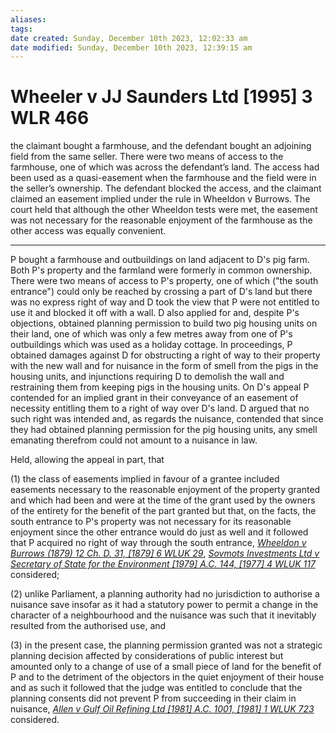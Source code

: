 ```yaml
---
aliases: 
tags: 
date created: Sunday, December 10th 2023, 12:02:33 am
date modified: Sunday, December 10th 2023, 12:39:15 am
---
```


# Wheeler v JJ Saunders Ltd [1995] 3 WLR 466

the claimant bought a farmhouse, and the defendant bought an adjoining field from the same seller. There were two means of access to the farmhouse, one of which was across the defendant’s land. The access had been used as a quasi-easement when the farmhouse and the field were in the seller’s ownership. The defendant blocked the access, and the claimant claimed an easement implied under the rule in Wheeldon v Burrows. The court held that although the other Wheeldon tests were met, the easement was not necessary for the reasonable enjoyment of the farmhouse as the other access was equally convenient.

---

P bought a farmhouse and outbuildings on land adjacent to D's pig farm. Both P's property and the farmland were formerly in common ownership. There were two means of access to P's property, one of which ("the south entrance") could only be reached by crossing a part of D's land but there was no express right of way and D took the view that P were not entitled to use it and blocked it off with a wall. D also applied for and, despite P's objections, obtained planning permission to build two pig housing units on their land, one of which was only a few metres away from one of P's outbuildings which was used as a holiday cottage. In proceedings, P obtained damages against D for obstructing a right of way to their property with the new wall and for nuisance in the form of smell from the pigs in the housing units, and injunctions requiring D to demolish the wall and restraining them from keeping pigs in the housing units. On D's appeal P contended for an implied grant in their conveyance of an easement of necessity entitling them to a right of way over D's land. D argued that no such right was intended and, as regards the nuisance, contended that since they had obtained planning permission for the pig housing units, any smell emanating therefrom could not amount to a nuisance in law.

Held, allowing the appeal in part, that

(1) the class of easements implied in favour of a grantee included easements necessary to the reasonable enjoyment of the property granted and which had been and were at the time of the grant used by the owners of the entirety for the benefit of the part granted but that, on the facts, the south entrance to P's property was not necessary for its reasonable enjoyment since the other entrance would do just as well and it followed that P acquired no right of way through the south entrance, _[Wheeldon v Burrows (1879) 12 Ch. D. 31, [1879] 6 WLUK 29](https://uk.westlaw.com/Document/IF8BFB8F0E42811DA8FC2A0F0355337E9/View/FullText.html?originationContext=document&transitionType=DocumentItem&ppcid=c6c76f0272954c4ba3752e6402d10157&contextData=(sc.Default))_, _[Sovmots Investments Ltd v Secretary of State for the Environment [1979] A.C. 144, [1977] 4 WLUK 117](https://uk.westlaw.com/Document/IB756BA30E42811DA8FC2A0F0355337E9/View/FullText.html?originationContext=document&transitionType=DocumentItem&ppcid=c6c76f0272954c4ba3752e6402d10157&contextData=(sc.Default))_ considered;

(2) unlike Parliament, a planning authority had no jurisdiction to authorise a nuisance save insofar as it had a statutory power to permit a change in the character of a neighbourhood and the nuisance was such that it inevitably resulted from the authorised use, and

(3) in the present case, the planning permission granted was not a strategic planning decision affected by considerations of public interest but amounted only to a change of use of a small piece of land for the benefit of P and to the detriment of the objectors in the quiet enjoyment of their house and as such it followed that the judge was entitled to conclude that the planning consents did not prevent P from succeeding in their claim in nuisance, _[Allen v Gulf Oil Refining Ltd [1981] A.C. 1001, [1981] 1 WLUK 723](https://uk.westlaw.com/Document/I5CEAA530E42711DA8FC2A0F0355337E9/View/FullText.html?originationContext=document&transitionType=DocumentItem&ppcid=c6c76f0272954c4ba3752e6402d10157&contextData=(sc.Default))_ considered.
